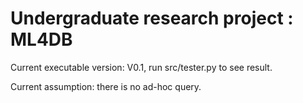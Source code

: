 # Undergraduate research project : ML4DB

Current executable version: V0.1, run src/tester.py to see result.

Current assumption: there is no ad-hoc query.
